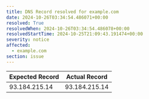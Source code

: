 ```yaml
---
title: DNS Record resolved for example.com
date: 2024-10-26T03:34:54.486071+00:00
resolved: True
resolvedWhen: 2024-10-26T03:34:54.486078+00:00
resolvedStartTime: 2024-10-25T21:09:43.191474+00:00
severity: notice
affected:
  - example.com
section: issue
---
```


| Expected Record  | Actual Record  |
|------------------|----------------|
| 93.184.215.14 | 93.184.215.14 |
